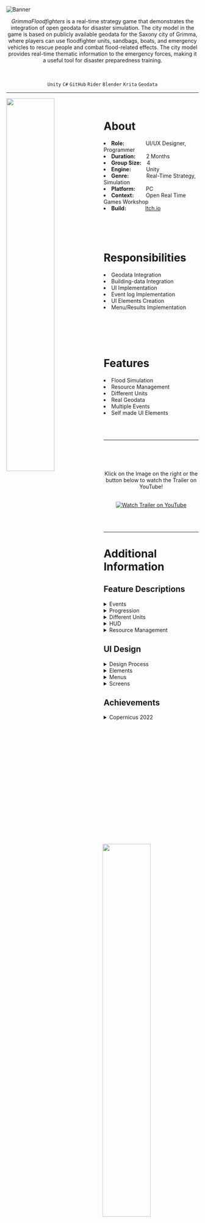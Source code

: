 ![Banner](https://user-images.githubusercontent.com/104200268/233587636-d6d4ee91-62ee-42c5-87b9-a5accaf33c97.PNG)
<p align="center">
 <i>GrimmaFloodfighters</i> is a real-time strategy game that demonstrates the integration of open geodata for disaster simulation. The city model in the game is based on publicly available geodata for the Saxony city of Grimma, where players can use floodfighter units, sandbags, boats, and emergency vehicles to rescue people and combat flood-related effects. The city model provides real-time thematic information to the emergency forces, making it a useful tool for disaster preparedness training.

</p>         
 
<br>

<div align="center">

 
 `Unity`
 `C#`
 `GitHub`
 `Rider`
 `Blender`
 `Krita`
 `Geodata`
  

</div>

---

<p>

 <img align="left" width="50%" height="auto" src="https://user-images.githubusercontent.com/104200268/233834421-5d535369-d90b-45dd-ad76-92b8c4743312.jpg">
 <br>
 <h1>About</h1>

 <li><b>Role:</b>&emsp;&emsp;&emsp;&emsp;UI/UX Designer, Programmer</li>
 <li><b>Duration:</b>&emsp;&emsp;2 Months</li>
 <li><b>Group Size:</b>&emsp;4</li>
 <li><b>Engine:</b>&emsp;&emsp;&nbsp;&nbsp;&nbsp;Unity</li>
 <li><b>Genre:</b>&emsp;&emsp;&emsp;&nbsp;Real-Time Strategy, Simulation</li>
 <li><b>Platform:</b>&emsp;&emsp;PC</li>
 <li><b>Context:</b>&emsp;&emsp;&nbsp;Open Real Time Games Workshop</li>
 <li><b>Build:</b>&emsp;&emsp;&emsp;&nbsp;&nbsp;<a href="https://lauramarsoner.itch.io/grimmafloodfighters">Itch.io</a></li>

</p>



<p>
 <div>
 <img align="right" width="50%" height="auto" src="https://user-images.githubusercontent.com/104200268/233834412-eb3a5329-5fd7-4bf0-8e89-69b1c1eb776e.png">
 <br>
 <br>
   <br>
  <h1>Responsibilities</h1>
  <li>Geodata Integration</li>
  <li>Building-data Integration</li>
  <li>UI Implementation</li>
  <li>Event log Implementation</li>
  <li>UI Elements Creation</li>
  <li>Menu/Results Implementation</li>
 <br>
 </div>
</p>
 
<p>
 <div>
 <img align="left" width="50%" height="auto" src="https://user-images.githubusercontent.com/104200268/233834424-d1864842-b7a3-4be9-b43e-b73535957c01.png">
 <br>
 <br>
   <br>
 <h1>Features</h1>
 <li>Flood Simulation</li>
 <li>Resource Management</li>
 <li>Different Units</li>
 <li>Real Geodata</li>
 <li>Multiple Events</li>
 <li>Self made UI Elements</li>
 </div>
</p>

<br>
<br>

---

 <a href="https://www.youtube.com/watch?v=94OLLy_y-BA&ab_channel=LukasPichler" target="_blank"><img src="https://user-images.githubusercontent.com/104200268/233655540-813f879f-da67-4666-b6ba-25e4548b294a.png" 
alt="Watch Trailer on YouTube" align="right" width="60%" height="auto" border="10" /></a>
<br>
 <br>
  <br>
<div align="center"> Klick on the Image on the right or the button below to watch the Trailer on YouTube! 
<br>
<br>

 
[![Watch Trailer on YouTube](https://img.shields.io/badge/Watch%20Trailer-FF0000?logo=youtube&style=for-the-badge)](https://www.youtube.com/watch?v=94OLLy_y-BA&ab_channel=LukasPichler) 

</div>

<br>
<br>


---

<p>
<h1>Additional Information</h1>

<h2>Feature Descriptions</h2>

<details>
 <summary>Events</summary>
 <br>

 > <div align="center">
 > The player needs to dispatch their units to handle various types of events.
 > The following event requires the player to rescue individuals and transport them to a designated safe zone. 
 > <br>
 > <img width="40%" height="auto" src="https://user-images.githubusercontent.com/104200268/233663167-e5522ecd-db53-460d-92a7-fcd8aa0a9bc4.png">
 > <br>
 > <br>
 > A designated safe zone to which the player must relocate the civilians.
 > <br>
 > <img width="30%" height="auto" src="https://user-images.githubusercontent.com/104200268/233665612-cfcd0945-592e-4162-8c8f-4ee170eba22e.png">
 > <img width="60%" height="auto" src="https://user-images.githubusercontent.com/104200268/233665617-0458a5c9-ad7c-4276-9bd7-bfa632bd8786.gif">
 > <br>
 > <br>
 > The following event requires the player to handle a car accident.
 > <br>
 > <img width="40%" height="auto" src="https://user-images.githubusercontent.com/104200268/233663171-bec7d7eb-1e1a-4c80-b53b-1674101cfabb.png">
 > <br>
 > <br>
 > The following event requires the player to put out a fire that has broken out in a building.
 > <br>
 > <img width="40%" height="auto" src="https://user-images.githubusercontent.com/104200268/233663185-a4143e4f-1670-4a36-b478-b54945ac2e5d.png">
 > <br>
 > <br>
 > The remaining time until an event is resolved is indicated by a green circle that fills up gradually until the event is completed.
 > <br>
 > <img width="40%" height="auto" src="https://user-images.githubusercontent.com/104200268/233825050-bce47bec-1498-4f84-96b9-f9bb824188c8.png">
 > </div>
 > <br>
 
</details> 

<details>
 <summary>Progression</summary>
 <br>
 
 > <div align="center">
 >  While managing all their units, the water level gradually rises in phases. Over a period of 20 minutes, the water rises four times until it covers approximately 80% of the playable area for the last 4 minutes. Every time the water level rises, 10 events are created at random positions within the playable area. 
 > <br>
 > <img width="80%" height="auto" src="https://user-images.githubusercontent.com/104200268/233666329-bbeab320-46cf-401c-97bb-10c9311a885a.png">
 > <br>
 > The complexity of the game increases over time:   <br>
 > If the player does not perfectly handle all 10 events per round, they will accumulate over time. <br>
 > Boats, which have less maneuverable space at the beginning of the game, become much more useful at the end. It's the opposite for cars.
 > <br>
 > <img width="80%" height="auto" src="https://user-images.githubusercontent.com/104200268/233672546-429f93a1-127f-4569-9212-154a3b561105.png">
 > </div>
 > <br>

</details> 

<details>
 <summary>Different Units</summary>
 <br>
 
 > <div align="center">
 >  The Floodfighters, also known as the rescue team units, are designed to move at a slower pace and have the ability to interact with various events, such as rescuing Civilians, addressing car accidents, and extinguishing fires. As the primary unit in the game, they have the exclusive capability to place sandbags for flood protection.
 > <br>
 > <img width="40%" height="auto" src="https://user-images.githubusercontent.com/104200268/233823897-60c7976a-8fac-408b-b6a0-a3f295334ead.png">
 > <br>
 > <br>
 > Car units serve as a fast mode of transportation for both Floodfighters and Civilians on land.
 > <br>
 > <img width="40%" height="auto" src="https://user-images.githubusercontent.com/104200268/233823858-fafea43a-5e69-4792-b06c-0f266af359e1.png">
 > <br>
 > <br>
 > Boat units have the ability to transport Floodfighters and Civilians, but their movement is limited to water. Additionally, these units can identify Civilians who require assistance.
 > <br>
 > <img width="40%" height="auto" src="https://user-images.githubusercontent.com/104200268/233823818-fc880ab2-8939-4305-a6f0-5b468f14a97a.png">
 > <br>
 > <br>
 > Civilian units have a slower movement speed and need to be guided to designated evacuation areas.
 > <br>
 > <img width="40%" height="auto" src="https://user-images.githubusercontent.com/104200268/233823834-5aa05d79-14fd-4e60-9877-07e6ffd09365.png">
 > <br>
 > <br>
 > To enhance the visibility of units, players can enable the "Show Unit Markers" checkbox, which will display markers above each unit for easier identification.
 > <br>
 > <img width="70%" height="auto" src="https://user-images.githubusercontent.com/104200268/233823877-5d63f170-fca3-4647-9f56-fb3112759751.png">
 > <br>
 > <br>
 > Visual indicators are also provided to show whether units are inside or outside of Cars and Boats, as demonstrated below.
 > <br>
 > <img width="60%" height="auto" src="https://user-images.githubusercontent.com/104200268/233823845-6e4a8594-f3e7-49c4-ba7b-63ca81da6066.png">
 > </div>
 > <br>
 
</details> 

<details>
 <summary>HUD</summary>
 <br>
 
 > <div align="center">
 > HUD
 > <br>
 > <img width="90%" height="auto" src="https://user-images.githubusercontent.com/104200268/233824792-4f5bd784-ecf3-4fef-9451-0f2b436d801e.PNG">
 > <br>
 > <br>
 > The timer displays the remaining time before the round concludes and the water level subsequently increases.
 > <br>
 > <img width="60%" height="auto" src="https://user-images.githubusercontent.com/104200268/233824591-afd264c5-6f0d-4599-af3a-a689a147d67f.png">
 > <br>
 > <br>
 > Whenever a player uncovers an event, it is logged in the Event Log. By clicking on the corresponding text, the camera will automatically focus on the specific event, allowing for easy navigation and quick response.
 > <br>
 > <img width="50%" height="auto" src="https://user-images.githubusercontent.com/104200268/233824681-0f402391-5b1a-41b0-99a5-7efe1e4d305e.png">
 > <br>
 > <br>
 > The game interface includes various buttons for performing actions such as unloading units from cars and boats, responding to events, placing sandbags, and enabling markers for units.
 > <br>
 > <img width="60%" height="auto" src="https://user-images.githubusercontent.com/104200268/233824686-2cccdf45-46bd-48ea-a7fa-b06dd0d81d79.png">
 > </div>
 > <br>
 
</details> 
<details>
 <summary>Resource Management</summary>
 <br>

 >  <div align="center">
 >  Floodfighters have the ability to place sandbags strategically to prevent water from reaching and damaging buildings. The following images depict the sandbags before and after they are placed by the Floodfighters.
 >  <br>
 >  <img width="40%" height="auto" src="https://user-images.githubusercontent.com/104200268/233825448-9b449f72-2dbf-404d-bf65-725c5e01383f.png">
 >  <img width="40%" height="auto" src="https://user-images.githubusercontent.com/104200268/233825452-07d1abd3-07f8-4691-b326-4ceefbc73cc1.png">
 >  <br>
 >  <br>
 >  In the absence of sandbags, the water level is shown rising, as depicted in the following image.
 >  <br>
 >  <img width="90%" height="auto" src="https://user-images.githubusercontent.com/104200268/233825543-0c6a975c-9e86-43d9-a8d4-4039bdd5f332.PNG">
 >  <br>
 >  <br>
 >  When sandbags are placed by the Floodfighters, the water level is prevented from rising, as shown in the following image.
 >  <br>
 >  <img width="90%" height="auto" src="https://user-images.githubusercontent.com/104200268/233825544-c04cd8ce-3331-441d-be14-c32bbd30b10b.PNG">
 >  </div>
 >  <br>
 
</details> 

<h2>UI Design</h2>
<details>
 <summary>Design Process</summary>
 <br>
 
 >  <div align="center">
 >  The in-game HUD was initially designed as a rough sketch and later revised and modified to improve its functionality and aesthetics. Additionally, a color scheme was selected to ensure consistency and enhance the overall visual appeal of the game.
 >  <br>
 >  <img width="90%" height="auto" src="https://user-images.githubusercontent.com/104200268/233670103-2bf36d3d-8c4d-42bd-8b1d-1319f3e40b38.png">
 >  <br>
 >  <br>
 >  The development team began by creating a basic menu for the game, which was then revised and refined to improve its functionality and aesthetics.
 >  <br>
 >  <img width="90%" height="auto" src="https://user-images.githubusercontent.com/104200268/233670115-23621df5-6ff7-4652-957a-0274d94f6c13.png">
 >  <img width="90%" height="auto" src="https://user-images.githubusercontent.com/104200268/233670095-1bf87072-432e-4dac-b517-b9c0d951ba01.png">
 >  <br>
 >  <br>
 >  After the basic menu was created and revised, the development team moved on to creating the options menu.
 >  <br>
 >  <img width="90%" height="auto" src="https://user-images.githubusercontent.com/104200268/233670100-4986f48b-049d-4752-86d8-14e219ab1901.png">
 > </div>
 > <br>
 
</details> 
<details>
 <summary>Elements</summary>
 <br>

 >  <div align="center">
 >  The game interface includes a variety of UI elements, such as buttons, panels, bars, and checkboxes, to provide players with a range of interactive options and information. The UI elements were created using the Krita tool, imported into Unity and modified to ensure that they were optimized for the game's interface.
 >  <img width="80%" height="auto" src="https://user-images.githubusercontent.com/104200268/233670154-21147e12-1a3f-490f-a8d9-eb9f8a567a71.png">
 > </div>
 > <br>
 
</details> 
<details>
 <summary>Menus</summary>
 
 >  <div align="center">
 > The main menu provides players with several options, including the ability to start playing the game, configure game settings, view the credits, and exit the game.
 > <br>
 > <img width="90%" height="auto" src="https://user-images.githubusercontent.com/104200268/233827697-bfdd6ac4-4ff9-442c-9c2b-c881ad1246b0.PNG">
 > <br>
 > <br>
 > The options menu allows players to customize various game settings to suit their preferences and enhance their gaming experience. This includes the ability to adjust the volume of the game, toggle fullscreen mode, select the resolution, and adjust the graphics quality. By providing these customizable options, the game can be tailored to the player's individual preferences and hardware capabilities, ensuring optimal performance and enjoyment.
 > <br>
 > <img width="90%" height="auto" src="https://user-images.githubusercontent.com/104200268/233827814-abf1a985-4754-45b9-80ee-d8840f18594e.PNG">
 > <br>
 > <br>
 > The credits window provides players with information about the development team and the assets used in the game. This includes the names of the developers, Chris, Simon, Paul, and myself, who created the game during the Open Real Time Games Workshop. Additionally, the credits acknowledge the cooperation of Tobias Seber from EOXPLORE and Gunter Zeug and Kirill Volter from Terranea, who contributed to the development of the game.
 > <br>
 > <img width="90%" height="auto" src="https://user-images.githubusercontent.com/104200268/233827817-ca42933e-bc1b-4a3e-aaef-6d347040ddb2.PNG">
 > </div>
 > <br>
 
</details>  
 <details>
 <summary>Screens</summary>
 
 >  <div align="center">
 >  The game features a loading screen that is displayed while the game is loading.
 >  <br>
 >  <img width="90%" height="auto" src="https://user-images.githubusercontent.com/104200268/233828028-d2e45aed-1363-432c-a551-f0481d802b98.PNG">
 >  <br>
 >  <br>
 >  At the end of each round, the game displays preliminary results that provide players with information on their progress in the current round and their overall performance. This screen may include details such as the number of events resolved, the number of civilians rescued, and the amount of damage prevented. Once the calculations for the water level increase in the next round are complete, the "Continue" button is enabled, allowing players to proceed to the next round.
 >  <br>
 >  <img width="90%" height="auto" src="https://user-images.githubusercontent.com/104200268/233828039-755516b9-dac8-4e16-8c52-332944454020.PNG">
 >  <br>
 >  <br>
 >  After all rounds have been completed, the game displays the final results, which provide players with a comprehensive overview of their performance throughout the game. Once the final results are displayed, players are given the option to either play again or return to the main menu.
 >  <br>
 >  <img width="90%" height="auto" src="https://user-images.githubusercontent.com/104200268/233828033-7479f560-a683-46bd-b106-4609a850dee9.PNG">
 >  <br>
 
 </details>
 
 <h2>Achievements</h1>
 
 <details>
 <summary>Copernicus 2022</summary>
 <br>
  
 >  <div align="center">
 >  The poster, which showcased the project, was exhibited at the <a href="https://www.d-copernicus.de/infothek/veranstaltungen/nationales-forum-2022/">Nationales Forum für Fernerkundung und Copernicus 2022</a>. To download the poster, please use the link below:
 > 
  > <a href="https://github.com/MarsonerLaura/GrimmaFloodfighters/files/11296479/1662305.1.pdf">Poster</a> 
 >  
 > <br>
 
</details> 
 
</p>
